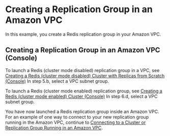 # Creating a Replication Group in an Amazon VPC<a name="AmazonVPC.CreatingReplGroup"></a>

In this example, you create a Redis replication group in your Amazon VPC\.

## Creating a Replication Group in an Amazon VPC \(Console\)<a name="AmazonVPC.CreatingReplGroup.CON"></a>

To launch a Redis \(cluster mode disabled\) replication group in a VPC, see [Creating a Redis \(cluster mode disabled\) Cluster with Replicas from Scratch \(Console\)](Replication.CreatingReplGroup.NoExistingCluster.Classic.md#Replication.CreatingReplGroup.NoExistingCluster.Classic.CON) In step 5\.b, select a VPC subnet group\.

To launch a Redis \(cluster mode enabled\) replication group, see [Creating a Redis \(cluster mode enabled\) Cluster \(Console\)](Replication.CreatingReplGroup.NoExistingCluster.Cluster.md#Replication.CreatingReplGroup.NoExistingCluster.Cluster.CON) In step 6\.d, select a VPC subnet group\.

You have now launched a Redis replication group inside an Amazon VPC\. For an example of one way to connect to your new replication group running in the Amazon VPC, continue to [Connecting to a Cluster or Replication Group Running in an Amazon VPC](AmazonVPC.Connecting.md)\.